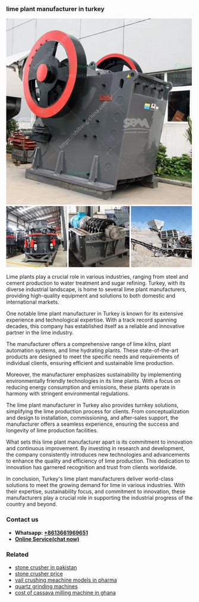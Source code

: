<h3>lime plant manufacturer in turkey</h3><img src='1703042139.jpg' alt=''><p>Lime plants play a crucial role in various industries, ranging from steel and cement production to water treatment and sugar refining. Turkey, with its diverse industrial landscape, is home to several lime plant manufacturers, providing high-quality equipment and solutions to both domestic and international markets.</p><p>One notable lime plant manufacturer in Turkey is known for its extensive experience and technological expertise. With a track record spanning decades, this company has established itself as a reliable and innovative partner in the lime industry. </p><p>The manufacturer offers a comprehensive range of lime kilns, plant automation systems, and lime hydrating plants. These state-of-the-art products are designed to meet the specific needs and requirements of individual clients, ensuring efficient and sustainable lime production. </p><p>Moreover, the manufacturer emphasizes sustainability by implementing environmentally friendly technologies in its lime plants. With a focus on reducing energy consumption and emissions, these plants operate in harmony with stringent environmental regulations. </p><p>The lime plant manufacturer in Turkey also provides turnkey solutions, simplifying the lime production process for clients. From conceptualization and design to installation, commissioning, and after-sales support, the manufacturer offers a seamless experience, ensuring the success and longevity of lime production facilities. </p><p>What sets this lime plant manufacturer apart is its commitment to innovation and continuous improvement. By investing in research and development, the company consistently introduces new technologies and advancements to enhance the quality and efficiency of lime production. This dedication to innovation has garnered recognition and trust from clients worldwide. </p><p>In conclusion, Turkey's lime plant manufacturers deliver world-class solutions to meet the growing demand for lime in various industries. With their expertise, sustainability focus, and commitment to innovation, these manufacturers play a crucial role in supporting the industrial progress of the country and beyond.</p><h3>Contact us</h3><ul><li><strong>Whatsapp:&nbsp;<a href="https://wa.me/8613661969651">+8613661969651</a></strong></li><li><a href="https://swt.shibang-china.com/?git&amp;zhl&amp;lime plant manufacturer in turkey"><strong>Online Service(chat now)</strong></a></li></ul><h3>Related</h3><ul><li><a href='stone crusher in pakistan.md'>stone crusher in pakistan</a></li><li><a href='stone crusher price.md'>stone crusher price</a></li><li><a href='vail crushing meachine models in pharma.md'>vail crushing meachine models in pharma</a></li><li><a href='quartz grinding machines.md'>quartz grinding machines</a></li><li><a href='cost of cassava milling machine in ghana.md'>cost of cassava milling machine in ghana</a></li></ul>